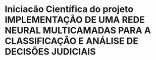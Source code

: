 # Iniciacão Científica do projeto IMPLEMENTAÇÃO DE UMA REDE NEURAL MULTICAMADAS PARA A CLASSIFICAÇÃO E ANÁLISE DE DECISÕES JUDICIAIS

